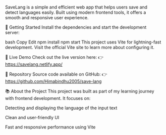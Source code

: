 SaveLang is a simple and efficient web app that helps users save and detect languages easily. Built using modern frontend tools, it offers a smooth and responsive user experience.

🚀 Getting Started
Install the dependencies and start the development server:

bash
Copy
Edit
npm install
npm start
This project uses Vite for lightning-fast development. Visit the official Vite site to learn more about configuring it.

🔗 Live Demo
Check out the live version here:
👉 https://savelang.netlify.app/

📂 Repository
Source code available on GitHub:
👉 https://github.com/Himabindhu2005/save-lang

📚 About the Project
This project was built as part of my learning journey with frontend development. It focuses on:

Detecting and displaying the language of the input text

Clean and user-friendly UI

Fast and responsive performance using Vite
